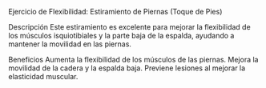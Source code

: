 
Ejercicio de Flexibilidad: Estiramiento de Piernas (Toque de Pies)

Descripción
Este estiramiento es excelente para mejorar la flexibilidad de los músculos isquiotibiales y la parte baja de la espalda, ayudando a mantener la movilidad en las piernas.

Beneficios
Aumenta la flexibilidad de los músculos de las piernas.
Mejora la movilidad de la cadera y la espalda baja.
Previene lesiones al mejorar la elasticidad muscular.



